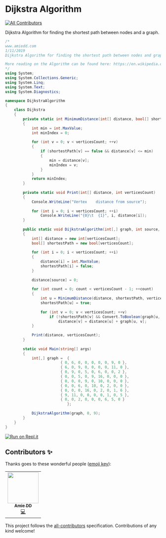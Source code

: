 # Dijkstra Algorithm
<!-- ALL-CONTRIBUTORS-BADGE:START - Do not remove or modify this section -->
[![All Contributors](https://img.shields.io/badge/all_contributors-1-orange.svg?style=flat-square)](#contributors-)
<!-- ALL-CONTRIBUTORS-BADGE:END -->
Dijkstra Algorithm for finding the shortest path between nodes and a graph.


```csharp
/*
www.amiedd.com
1/11/2019
Dijkstra Algorithm for finding the shortest path between nodes and graph.

More reading on the Algorithm can be found here: https://en.wikipedia.org/wiki/Dijkstra's_algorithm
*/
using System;
using System.Collections.Generic;
using System.Linq;
using System.Text;
using System.Diagnostics;

namespace DijkstraAlgorithm
{
    class Dijkstra
    {
        private static int MinimumDistance(int[] distance, bool[] shortestPath, int verticesCount)
        {
            int min = int.MaxValue;
            int minIndex = 0;
 
            for (int v = 0; v < verticesCount; ++v)
            {
                if (shortestPath[v] == false && distance[v] <= min)
                {
                    min = distance[v];
                    minIndex = v;
                }
            }
            return minIndex;
        }
 
        private static void Print(int[] distance, int verticesCount)
        {
            Console.WriteLine("Vertex    distance from source");
 
            for (int i = 0; i < verticesCount; ++i)
                Console.WriteLine("{0}\t  {1}", i, distance[i]);
        }
 
        public static void DijkstraAlgorithm(int[,] graph, int source, int verticesCount)
        {
            int[] distance = new int[verticesCount];
            bool[] shortestPath = new bool[verticesCount];
 
            for (int i = 0; i < verticesCount; ++i)
            {
                distance[i] = int.MaxValue;
                shortestPath[i] = false;
            }
 
            distance[source] = 0;
 
            for (int count = 0; count < verticesCount - 1; ++count)
            {
                int u = MinimumDistance(distance, shortestPath, verticesCount);
                shortestPath[u] = true;
 
                for (int v = 0; v < verticesCount; ++v)
                    if (!shortestPath[v] && Convert.ToBoolean(graph[u, v]) && distance[u] != int.MaxValue && distance[u] + graph[u, v] < distance[v])
                        distance[v] = distance[u] + graph[u, v];
            }
 
            Print(distance, verticesCount);
        }
 
        static void Main(string[] args)
        {
            int[,] graph =  {
                         { 0, 6, 0, 0, 0, 0, 0, 9, 0 },
                         { 6, 0, 9, 0, 0, 0, 0, 11, 0 },
                         { 0, 9, 0, 5, 0, 6, 0, 0, 2 },
                         { 0, 0, 5, 0, 9, 16, 0, 0, 0 },
                         { 0, 0, 0, 9, 0, 10, 0, 0, 0 },
                         { 0, 0, 6, 0, 10, 0, 2, 0, 0 },
                         { 0, 0, 0, 16, 0, 2, 0, 1, 6 },
                         { 9, 11, 0, 0, 0, 0, 1, 0, 5 },
                         { 0, 0, 2, 0, 0, 0, 6, 5, 0 }
                            };
 
            DijkstraAlgorithm(graph, 0, 9);
        }
    }
}
```

[![Run on Repl.it](https://repl.it/badge/github/AmieDD/Dijkstra-Algorithm)](https://repl.it/github/AmieDD/Dijkstra-Algorithm)

## Contributors ✨

Thanks goes to these wonderful people ([emoji key](https://allcontributors.org/docs/en/emoji-key)):

<!-- ALL-CONTRIBUTORS-LIST:START - Do not remove or modify this section -->
<!-- prettier-ignore-start -->
<!-- markdownlint-disable -->
<table>
  <tr>
    <td align="center"><a href="http://www.amiedd.com"><img src="https://avatars3.githubusercontent.com/u/7669428?v=4" width="100px;" alt=""/><br /><sub><b>Amie DD</b></sub></a><br /><a href="https://github.com/AmieDD/Dijkstra-Algorithm/commits?author=AmieDD" title="Code">💻</a></td>
  </tr>
</table>

<!-- markdownlint-enable -->
<!-- prettier-ignore-end -->
<!-- ALL-CONTRIBUTORS-LIST:END -->

This project follows the [all-contributors](https://github.com/all-contributors/all-contributors) specification. Contributions of any kind welcome!